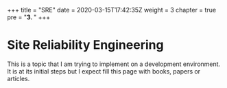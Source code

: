 +++
title = "SRE"
date = 2020-03-15T17:42:35Z
weight = 3
chapter = true
pre = "<b>3. </b>"
+++

# Site Reliability Engineering

This is a topic that I am trying to implement on a development environment. It is at its initial steps but I expect fill this page with books, papers or articles.  
